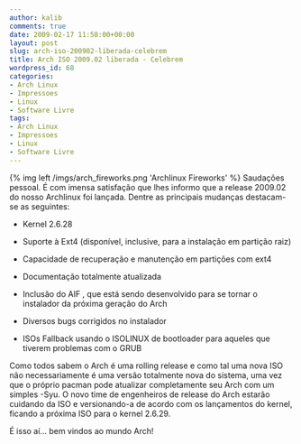 ```yaml
---
author: kalib
comments: true
date: 2009-02-17 11:58:00+00:00
layout: post
slug: arch-iso-200902-liberada-celebrem
title: Arch ISO 2009.02 liberada - Celebrem
wordpress_id: 68
categories:
- Arch Linux
- Impressoes
- Linux
- Software Livre
tags:
- Arch Linux
- Impressoes
- Linux
- Software Livre
---
```

{% img left /imgs/arch_fireworks.png 'Archlinux Fireworks' %}
Saudações pessoal. É com imensa satisfação que lhes informo que a release 2009.02 do nosso Archlinux foi lançada. Dentre as principais mudanças destacam-se as seguintes:




* Kernel 2.6.28  

* Suporte à Ext4 (disponível, inclusive, para a instalação em partição raiz)  

* Capacidade de recuperação e manutenção em partições com ext4  

* Documentação totalmente atualizada  

* Inclusão do AIF , que está sendo desenvolvido para se tornar o instalador da próxima geração do Arch  

* Diversos bugs corrigidos no instalador  

* ISOs Fallback usando o ISOLINUX de bootloader para aqueles que tiverem problemas com o GRUB




Como todos sabem o Arch é uma rolling release e como tal uma nova ISO não necessariamente é uma versão totalmente nova do sistema, uma vez que o próprio pacman pode atualizar completamente seu Arch com um simples -Syu. O novo time de engenheiros de release do Arch estarão cuidando da ISO e versionando-a de acordo com os lançamentos do kernel, ficando a próxima ISO para o kernel 2.6.29.  

  

É isso aí... bem vindos ao mundo Arch!
